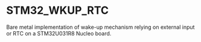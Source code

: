 # STM32_WKUP_RTC
Bare metal implementation of wake-up mechanism relying on external input or RTC on a STM32U031R8 Nucleo board.

